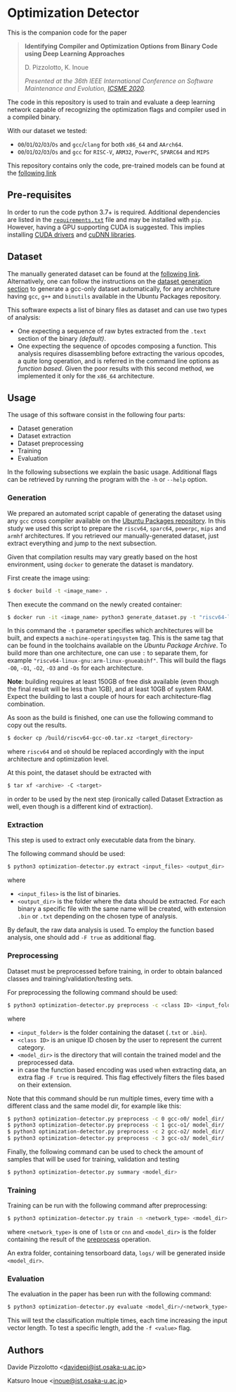 # Optimization Detector
This is the companion code for the paper 
> **Identifying Compiler and Optimization Options from Binary Code using Deep
> Learning Approaches**
>
> D. Pizzolotto, K. Inoue
>
> *Presented at the 36th IEEE International Conference on Software
> Maintenance and Evolution,
> [ICSME 2020](https://icsme2020.github.io/index.html).*

The code in this repository is used to train and evaluate a deep learning
network capable of recognizing the optimization flags and compiler used in a
compiled binary.

With our dataset we tested:
- `O0`/`O1`/`O2`/`O3`/`Os` and `gcc`/`clang` for both `x86_64` and `AArch64`. 
- `O0`/`O1`/`O2`/`O3`/`Os` and `gcc` for `RISC-V`, `ARM32`, `PowerPC`, `SPARC64` 
and `MIPS`
 
This repository contains only the code, pre-trained models can be found at the
[following link](https://zenodo.org/record/3865122#.X0XzttP7T_Q)
  
## Pre-requisites
In order to run the code python 3.7+ is required. Additional dependencies are
listed in the [`requirements.txt`](requirements.txt) file and may be
installed with `pip`.
However, having a GPU supporting CUDA is suggested. This implies installing 
[CUDA drivers](https://developer.nvidia.com/cuda-downloads) and
[cuDNN libraries](https://developer.nvidia.com/cudnn).

## Dataset
The manually generated dataset can be found at the 
[following link](https://zenodo.org/record/3865122#.X0XzttP7T_Q).
Alternatively, one can follow the instructions on the 
[dataset generation section](#generation) to generate a gcc-only dataset 
automatically, for any architecture having `gcc`, `g++` and `binutils`
available in the Ubuntu Packages repository.

This software expects a list of binary files as dataset and can use two
 types of analysis: 
- One expecting a sequence of raw bytes extracted from the `.text` section
of the binary *(default)*.
- One expecting the sequence of opcodes composing a function. This analysis
  requires disassembling before extracting the various opcodes, a quite long
  operation, and is referred in the command line options as *function based*.
  Given the poor results with this second method, we implemented it only for
  the `x86_64` architecture.

## Usage

The usage of this software consist in the following four parts:

- Dataset generation
- Dataset extraction
- Dataset preprocessing
- Training
- Evaluation

In the following subsections we explain the basic usage. Additional flags can
be retrieved by running the program with the `-h` or `--help` option.

### Generation

We prepared an automated script capable of generating the dataset using any
`gcc` cross compiler available on the 
[Ubuntu Packages repository](https://packages.ubuntu.com/). In this study
we used this script to prepare the `riscv64`, `sparc64`, `powerpc`, `mips` and 
`armhf` architectures. If you retrieved our manually-generated dataset, just 
extract everything and jump to the next subsection.

Given that compilation results may vary greatly based on the host environment, 
using `docker` to generate the dataset is mandatory.

First create the image using:

```bash
$ docker build -t <image_name> .
```

Then execute the command on the newly created container:

```bash
$ docker run -it <image_name> python3 generate_dataset.py -t "riscv64-linux-gnu" /build 
```

In this command the `-t` parameter specifies which architectures will be built,
and expects a `machine-operatingsystem` tag. This is the same tag that can be 
found in the toolchains available on the *Ubuntu Package Archive*. To build
more than one architecture, one can use `:` to separate them, for example
`"riscv64-linux-gnu:arm-linux-gnueabihf"`. This will build the flags `-O0`, 
`-O1`, `-O2`, `-O3` and `-Os` for each architecture.

**Note**: building requires at least 150GB of free disk available 
(even though the final result will be less than 1GB), and at least 10GB of
system RAM. Expect the building to last a couple of hours for each 
architecture-flag combination.

As soon as the build is finished, one can use the following command to copy out
the results.

```bash
$ docker cp /build/riscv64-gcc-o0.tar.xz <target_directory>
```

where `riscv64` and `o0` should be replaced accordingly with the input 
architecture and optimization level.

At this point, the dataset should be extracted with 

```bash
$ tar xf <archive> -C <target>
```

in order to be used by the next step (ironically called Dataset Extraction 
as well, even though is a different kind of extraction).

### Extraction

This step is used to extract only executable data from the binary.

The following command should be used:

 ```bash
$ python3 optimization-detector.py extract <input_files> <output_dir>
```

where

- `<input_files>` is the list of binaries.
- `<output_dir>` is the folder where the data should be extracted. For each
 binary a specific file with the same name will be created, with extension
  `.bin` or `.txt` depending on the chosen type of analysis.
 
 By default, the raw data analysis is used. To employ the function based
  analysis, one should add `-F true` as additional flag.
  
 ### Preprocessing
 Dataset must be preprocessed before training, in order to obtain balanced
 classes and training/validation/testing sets. 
 
For preprocessing the following command should be used:

```bash
$ python3 optimization-detector.py preprocess -c <class ID> <input_folder> <model_dir> 
```

where 
- `<input_folder>` is the folder containing the dataset (`.txt` or `.bin`).
- `<class ID>` is an unique ID chosen by the user to represent the current
 category.
- `<model_dir>` is the directory that will contain the trained model and the
 preprocessed data.
- in case the function based encoding was used when extracting data, 
an extra flag `-F true` is required. This flag effectively filters the files
 based on their extension.

Note that this command should be run multiple times, every time with a
 different class and the same model dir, for example like this:

 ```bash
$ python3 optimization-detector.py preprocess -c 0 gcc-o0/ model_dir/
$ python3 optimization-detector.py preprocess -c 1 gcc-o1/ model_dir/ 
$ python3 optimization-detector.py preprocess -c 2 gcc-o2/ model_dir/
$ python3 optimization-detector.py preprocess -c 3 gcc-o3/ model_dir/  
 ```

Finally, the following command can be used to check the amount of samples that 
will be used for training, validation and testing

```bash
$ python3 optimization-detector.py summary <model_dir>
```

### Training
Training can be run with the following command after preprocessing:

```bash
$ python3 optimization-detector.py train -n <network_type> <model_dir>
```

where `<network_type>` is one of `lstm` or `cnn` and `<model_dir>` is the
 folder containing the result of the [preprocess](#preprocessing) operation.

An extra folder, containing tensorboard data, `logs/` will be generated
 inside `<model_dir>`.

### Evaluation
The evaluation in the paper has been run with the following command:

```bash
$ python3 optimization-detector.py evaluate <model_dir>/<network_type> -o output.csv
```

This will test the classification multiple times, each time increasing the
 input vector length. To test a specific length, add the `-f <value>` flag.
 
 ## Authors

 Davide Pizzolotto <<davidepi@ist.osaka-u.ac.jp>>
 
 Katsuro Inoue <<inoue@ist.osaka-u.ac.jp>>